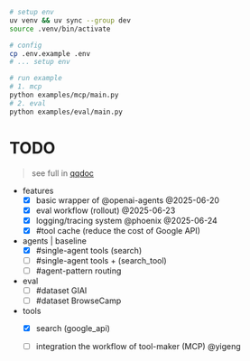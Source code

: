 

```sh
# setup env
uv venv && uv sync --group dev
source .venv/bin/activate

# config
cp .env.example .env
# ... setup env

# run example
# 1. mcp
python examples/mcp/main.py
# 2. eval
python examples/eval/main.py
```

# TODO
> see full in [qqdoc](https://doc.weixin.qq.com/smartsheet/s3_AcMATAZtAPIuFWU7og0T16lnjNLwZ?scode=AJEAIQdfAAojkV21HAAcMATAZtAPI&tab=q979lj&viewId=vukaF8)

- features
    - [x] basic wrapper of @openai-agents @2025-06-20
    - [x] eval workflow (rollout) @2025-06-23
    - [x] logging/tracing system @phoenix @2025-06-24
    - [x] #tool cache (reduce the cost of Google API)
- agents | baseline
    - [x] #single-agent tools (search)
    - [ ] #single-agent tools + (search_tool)
    - [ ] #agent-pattern routing
- eval
    - [ ] #dataset GIAI
    - [ ] #dataset BrowseCamp
- tools
    - [x] search (google_api)
    - [ ] integration the workflow of tool-maker (MCP) @yigeng

